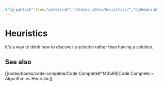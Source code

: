```yaml
---
{"dg-publish":true,"permalink":"/atomic-ideas/heuristics/","dgHomeLink":true,"dgPassFrontmatter":false,"dgShowBacklinks":true,"dgShowLocalGraph":false}
---
```


# Heuristics

It's a way to think how to discover a solution rather than having a solution.

## See also

[[notes/books/code-complete/Code Complete#^f43b96|Code Complete > Algorithm vs Heuristic]]